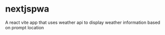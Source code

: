# nextjspwa
A react vite app that uses weather api to display weather information based on prompt location
